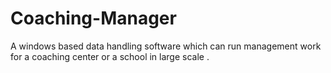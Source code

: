 # Coaching-Manager
A windows based data handling software which can run management work for  a coaching center or a school in large scale .
